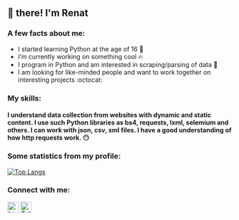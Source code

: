 ## :wave: there! I'm Renat

### A few facts about me:
- I started learning Python at the age of 16 :baby:
- I’m currently working on something cool :fire:
- I program in Python and am interested in scraping/parsing of data :pencil:
- I am looking for like-minded people and want to work together on interesting projects :octocat:

### My skills:
#### I understand data collection from websites with dynamic and static content. I use such Python libraries as bs4, requests, lxml, selemium and others. I can work with json, csv, xml files. I have a good understanding of how http requests work. :no_mouth: 

### Some statistics from my profile:

[![Top Langs](https://github-readme-stats.vercel.app/api/top-langs/?username=Renat-Havriliuk&layout=compact)](https://github.com/Renat-Havriliuk)

### Connect with me:

[<img aling="left" alt="LinkedIn" width="25px" src="https://cdn.jsdelivr.net/npm/simple-icons@v3/icons/linkedin.svg">][linkedin] 
[<img aling="left" alt="Telegram" width="25px" src="https://cdn.jsdelivr.net/npm/simple-icons@v3/icons/telegram.svg">][telegram]

[linkedin]: www.linkedin.com/in/renathv
[telegram]: https://t.me/yakuzza0
